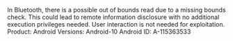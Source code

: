 In Bluetooth, there is a possible out of bounds read due to a missing bounds check. This could lead to remote information disclosure with no additional execution privileges needed. User interaction is not needed for exploitation. Product: Android Versions: Android-10 Android ID: A-115363533
